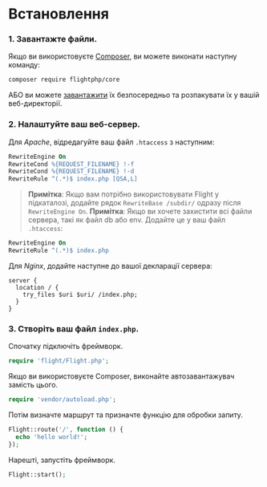 # Встановлення

### 1. Завантажте файли.

Якщо ви використовуєте [Composer](https://getcomposer.org), ви можете виконати наступну
команду:

```bash
composer require flightphp/core
```

АБО ви можете [завантажити](https://github.com/flightphp/core/archive/master.zip)
їх безпосередньо та розпакувати їх у вашій веб-директорії.

### 2. Налаштуйте ваш веб-сервер.

Для *Apache*, відредагуйте ваш файл `.htaccess` з наступним:

```apache
RewriteEngine On
RewriteCond %{REQUEST_FILENAME} !-f
RewriteCond %{REQUEST_FILENAME} !-d
RewriteRule ^(.*)$ index.php [QSA,L]
```

> **Примітка**: Якщо вам потрібно використовувати Flight у підкаталозі, додайте рядок 
> `RewriteBase /subdir/` одразу після `RewriteEngine On`.
> **Примітка**: Якщо ви хочете захистити всі файли сервера, такі як файл db або env.
> Додайте це у ваш файл `.htaccess`:

```apache
RewriteEngine On
RewriteRule ^(.*)$ index.php
```

Для *Nginx*, додайте наступне до вашої декларації сервера:

```nginx
server {
  location / {
    try_files $uri $uri/ /index.php;
  }
}
```

### 3. Створіть ваш файл `index.php`.

Спочатку підключіть фреймворк.

```php
require 'flight/Flight.php';
```

Якщо ви використовуєте Composer, виконайте автозавантажувач замість цього.

```php
require 'vendor/autoload.php';
```

Потім визначте маршрут та призначте функцію для обробки запиту.

```php
Flight::route('/', function () {
  echo 'hello world!';
});
```

Нарешті, запустіть фреймворк.

```php
Flight::start();
```